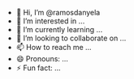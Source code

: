 - 👋 Hi, I’m @ramosdanyela
- 👀 I’m interested in ...
- 🌱 I’m currently learning ...
- 💞️ I’m looking to collaborate on ...
- 📫 How to reach me ...
- 😄 Pronouns: ...
- ⚡ Fun fact: ...

<!---
ramosdanyela/ramosdanyela is a ✨ special ✨ repository because its `README.md` (this file) appears on your GitHub profile.
You can click the Preview link to take a look at your changes.
--->
